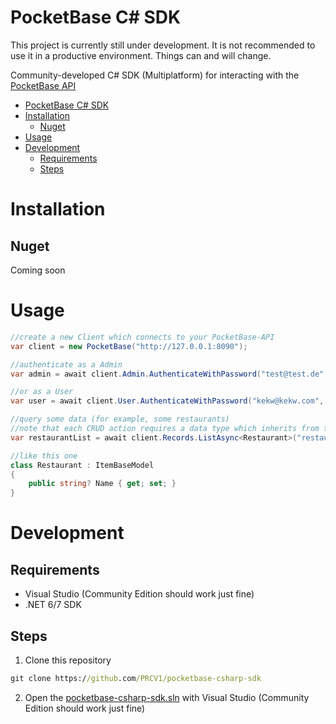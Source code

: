 PocketBase C# SDK
======================================================================
This project is currently still under development. It is not recommended to use it in a productive environment. Things can and will change.

Community-developed C# SDK (Multiplatform) for interacting with the [PocketBase API](https://pocketbase.io/docs)

- [PocketBase C# SDK](#pocketbase-c-sdk)
- [Installation](#installation)
  - [Nuget](#nuget)
- [Usage](#usage)
- [Development](#development)
  - [Requirements](#requirements)
  - [Steps](#steps)

# Installation

## Nuget

Coming soon

# Usage
```c#
//create a new Client which connects to your PocketBase-API
var client = new PocketBase("http://127.0.0.1:8090");

//authenticate as a Admin
var admin = await client.Admin.AuthenticateWithPassword("test@test.de", "0123456789");

//or as a User
var user = await client.User.AuthenticateWithPassword("kekw@kekw.com", "0123456789");

//query some data (for example, some restaurants)
//note that each CRUD action requires a data type which inherits from the base class 'ItemBaseModel'.
var restaurantList = await client.Records.ListAsync<Restaurant>("restaurants");

//like this one
class Restaurant : ItemBaseModel
{
    public string? Name { get; set; }
}
```

# Development

## Requirements
- Visual Studio (Community Edition should work just fine)
- .NET 6/7 SDK

## Steps
1. Clone this repository
```cmd
git clone https://github.com/PRCV1/pocketbase-csharp-sdk
```
2. Open the [pocketbase-csharp-sdk.sln](pocketbase-csharp-sdk.sln) with Visual Studio (Community Edition should work just fine)